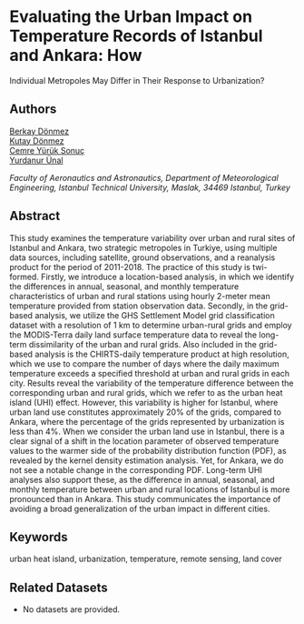 # Evaluating the Urban Impact on Temperature Records of Istanbul and Ankara: How
Individual Metropoles May Differ in Their Response to Urbanization?


## Authors
[Berkay Dönmez](https://scholar.google.com/citations?hl=tr&user=18BYP_UAAAAJ) <br> 
[Kutay Dönmez](https://scholar.google.com/citations?hl=tr&user=tiNC0ukAAAAJ) <br>
[Cemre Yürük Sonuç](https://akademi.itu.edu.tr/yurukc/) <br>
[Yurdanur Ünal](https://scholar.google.com/citations?hl=tr&user=YZ_xUwUAAAAJ) <br>

*Faculty of Aeronautics and Astronautics, Department of Meteorological Engineering, Istanbul Technical University, Maslak, 34469 Istanbul, Turkey*

## Abstract
This study examines the temperature variability over urban and rural sites of Istanbul and Ankara, two strategic metropoles in Turkiye, using multiple data sources, including satellite, ground observations, and a reanalysis product for the period of 2011-2018. The practice of this study is twi-formed. Firstly, we introduce a location-based analysis, in which we identify the differences in annual, seasonal, and monthly temperature characteristics of urban and rural stations using hourly 2-meter mean temperature provided from station observation data. Secondly, in the grid-based analysis, we utilize the GHS Settlement Model grid classification dataset with a resolution of 1 km to determine urban-rural grids and employ the MODIS-Terra daily land surface temperature data to reveal the long-term dissimilarity of the urban and rural grids. Also included in the grid-based analysis is the CHIRTS-daily temperature product at high resolution, which we use to compare the number of days where the daily maximum temperature exceeds a specified threshold at urban and rural grids in each city. Results reveal the variability of the temperature difference between the corresponding urban and rural grids, which we refer to as the urban heat island (UHI) effect. However, this variability is higher for Istanbul, where urban land use constitutes approximately 20% of the grids, compared to Ankara, where the percentage of the grids represented by urbanization is less than 4%. When we consider the urban land use in Istanbul, there is a clear signal of a shift in the location parameter of observed temperature values to the warmer side of the probability distribution function (PDF), as revealed by the kernel density estimation analysis. Yet, for Ankara, we do not see a notable change in the corresponding PDF. Long-term UHI analyses also support these, as the difference in annual, seasonal, and monthly temperature between urban and rural locations of Istanbul is more pronounced than in Ankara. This study communicates the importance of avoiding a broad generalization of the urban impact in different cities.

## Keywords
urban heat island, urbanization, temperature, remote sensing, land cover

## Related Datasets
- No datasets are provided.

[Article Page]: <https://donmezkutay.github.io/visjobs/>